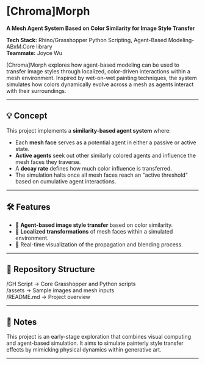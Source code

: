 # [Chroma]Morph

**A Mesh Agent System Based on Color Similarity for Image Style Transfer**

**Tech Stack:** Rhino/Grasshopper Python Scripting, Agent-Based Modeling-ABxM.Core library                                                  
**Teammate:** Joyce Wu  

[Chroma]Morph explores how agent-based modeling can be used to transfer image styles through localized, color-driven interactions within a mesh environment. Inspired by wet-on-wet painting techniques, the system simulates how colors dynamically evolve across a mesh as agents interact with their surroundings.

---

## 💡 Concept

This project implements a **similarity-based agent system** where:

- Each **mesh face** serves as a potential agent in either a passive or active state.
- **Active agents** seek out other similarly colored agents and influence the mesh faces they traverse.
- A **decay rate** defines how much color influence is transferred.
- The simulation halts once all mesh faces reach an "active threshold" based on cumulative agent interactions.

---

## 🛠 Features

- 🎨 **Agent-based image style transfer** based on color similarity.
- 🧩 **Localized transformations** of mesh faces within a simulated environment.
- 🔄 Real-time visualization of the propagation and blending process.

---

## 📁 Repository Structure
/GH Script        → Core Grasshopper and Python scripts                                                                                           
/assets           → Sample images and mesh inputs                                                                                              
/README.md        → Project overview

---

## 🚧 Notes

This project is an early-stage exploration that combines visual computing and agent-based simulation. It aims to simulate painterly style transfer effects by mimicking physical dynamics within generative art.

---

